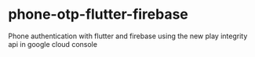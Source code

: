 # phone-otp-flutter-firebase
Phone authentication with flutter and  firebase using the new play integrity api in google cloud console
